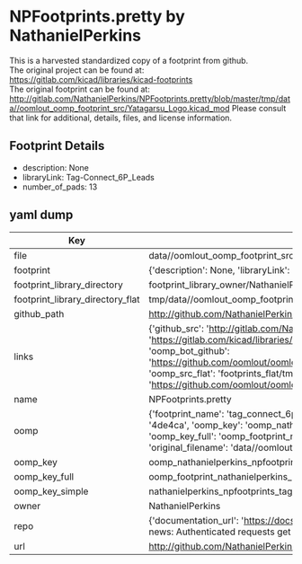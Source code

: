 # NPFootprints.pretty by NathanielPerkins  
This is a harvested standardized copy of a footprint from github.  
The original project can be found at:  
https://gitlab.com/kicad/libraries/kicad-footprints  
The original footprint can be found at:
http://gitlab.com/NathanielPerkins/NPFootprints.pretty/blob/master/tmp/data//oomlout_oomp_footprint_src/Yatagarsu_Logo.kicad_mod
Please consult that link for additional, details, files, and license information.  
## Footprint Details
* description: None  
* libraryLink: Tag-Connect_6P_Leads  
* number_of_pads: 13  
## yaml dump  
| Key | Value |  
| --- | --- |  
| file | data//oomlout_oomp_footprint_src/NPFootprints.pretty/Tag-Connect_6P_Leads.kicad_mod |  
| footprint | {'description': None, 'libraryLink': 'Tag-Connect_6P_Leads', 'number_of_pads': 13} |  
| footprint_library_directory | footprint_library_owner/NathanielPerkins_NPFootprints.pretty |  
| footprint_library_directory_flat | tmp/data//oomlout_oomp_footprint_src/footprints_flat/nathanielperkins_npfootprints_tag_connect_6p_leads/working |  
| github_path | http://github.com/NathanielPerkins/NPFootprints.pretty/blob/master/tmp/data//oomlout_oomp_footprint_src/Tag-Connect_6P_Leads.kicad_mod |  
| links | {'github_src': 'http://gitlab.com/NathanielPerkins/NPFootprints.pretty/blob/master/tmp/data//oomlout_oomp_footprint_src/Yatagarsu_Logo.kicad_mod', 'github_src_repo': 'https://gitlab.com/kicad/libraries/kicad-footprints', 'oomp_bot': 'tmp/data//oomlout_oomp_footprint_src/footprints/nathanielperkins_npfootprints_tag_connect_6p_leads/working', 'oomp_bot_github': 'https://github.com/oomlout/oomlout_oomp_footprint_bot/tree/main/tmp/data//oomlout_oomp_footprint_src/footprints/nathanielperkins_npfootprints_tag_connect_6p_leads/working', 'oomp_src_flat': 'footprints_flat/tmp/data//oomlout_oomp_footprint_src/footprints_flat/nathanielperkins_npfootprints_tag_connect_6p_leads/working', 'oomp_src_flat_github': 'https://github.com/oomlout/oomlout_oomp_footprint_src/tree/main/tmp/data//oomlout_oomp_footprint_src/footprints_flat/nathanielperkins_npfootprints_tag_connect_6p_leads/working'} |  
| name | NPFootprints.pretty |  
| oomp | {'footprint_name': 'tag_connect_6p_leads', 'library_name': 'npfootprints', 'md5': '4de4ca64b58b392da22acfc84281ba2d', 'md5_10': '4de4ca64b5', 'md5_5': '4de4c', 'md5_6': '4de4ca', 'oomp_key': 'oomp_nathanielperkins_npfootprints_tag_connect_6p_leads', 'oomp_key_extra': 'oomp_footprint_nathanielperkins_npfootprints_tag_connect_6p_leads', 'oomp_key_full': 'oomp_footprint_nathanielperkins_npfootprints_tag_connect_6p_leads_4de4ca', 'oomp_key_simple': 'nathanielperkins_npfootprints_tag_connect_6p_leads', 'original_filename': 'data//oomlout_oomp_footprint_src/NPFootprints.pretty/Tag-Connect_6P_Leads.kicad_mod', 'owner_name': 'nathanielperkins'} |  
| oomp_key | oomp_nathanielperkins_npfootprints_tag_connect_6p_leads |  
| oomp_key_full | oomp_footprint_nathanielperkins_npfootprints_tag_connect_6p_leads |  
| oomp_key_simple | nathanielperkins_npfootprints_tag_connect_6p_leads |  
| owner | NathanielPerkins |  
| repo | {'documentation_url': 'https://docs.github.com/rest/overview/resources-in-the-rest-api#rate-limiting', 'message': "API rate limit exceeded for 84.66.142.224. (But here's the good news: Authenticated requests get a higher rate limit. Check out the documentation for more details.)"} |  
| url | http://github.com/NathanielPerkins/NPFootprints.pretty |  

